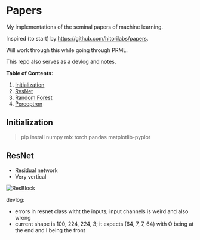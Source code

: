 # Papers
My implementations of the seminal papers of machine learning.

Inspired (to start) by https://github.com/hitorilabs/papers.

Will work through this while going through PRML.

This repo also serves as a devlog and notes.

**Table of Contents:**
1. [Initialization](#initialization) 
2. [ResNet](#resnet)
3. [Random Forest](#random-forest)
4. [Perceptron](#perceptron)

## Initialization
> pip install numpy mlx torch pandas matplotlib-pyplot 


## ResNet
* Residual network
* Very vertical

![ResBlock](resblock.png)

devlog:
* errors in resnet class witht the inputs; input channels is weird and also wrong
* current shape is 100, 224, 224, 3; it expects (64, 7, 7, 64) with O being at the end and I being the front


